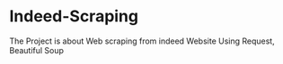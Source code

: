 # Indeed-Scraping
The Project is about Web scraping from indeed Website Using Request, Beautiful Soup
